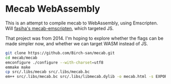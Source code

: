 # Mecab WebAssembly

This is an attempt to compile mecab to WebAssembly, using Emscripten.  
Will [fasiha's mecab-emscripten](https://github.com/fasiha/mecab-emscripten), which targeted JS.

That project was from 2014. I'm hoping to explore whether the flags can be made simpler now, and whether we can target WASM instead of JS.

```bash
git clone https://github.com/Birch-san/mecab.git
cd mecab/mecab
emconfigure ./configure --with-charset=utf8
emmake make
cp src/.libs/mecab src/.libs/mecab.bc
em++ src/.libs/mecab.bc src/.libs/libmecab.dylib -o mecab.html -s EXPORTED_FUNCTIONS="['_mecab_do2']"
```